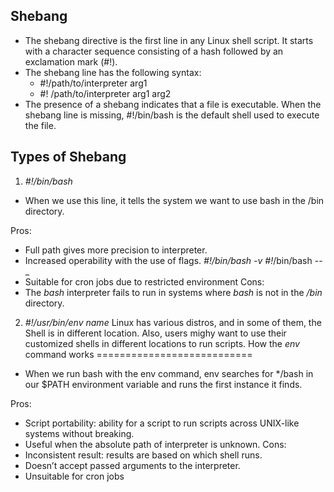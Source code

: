 ## Shebang
- The shebang directive is the first line in any Linux shell script. It starts with a character sequence consisting of a hash followed by an exclamation mark (#!).
- The shebang line has the following syntax:
    * #!/path/to/interpreter arg1
    * #! /path/to/interpreter arg1 arg2
- The presence of a shebang indicates that a file is executable. When the shebang line is missing, #!/bin/bash is the default shell used to execute the file.

## Types of Shebang
1. _#!/bin/bash_
- When we use this line, it tells the system we want to use bash in the /bin directory.

Pros:
* Full path gives more precision to interpreter.
* Increased operability with the use of flags. _#!/bin/bash -v_ _#!_/bin/bash --_
* Suitable for cron jobs due to restricted environment
Cons:
* The _bash_ interpreter fails to run in systems where *bash* is not in the _/bin_ directory. 

2. _#!/usr/bin/env name_
Linux has various distros, and in some of them, the Shell is in different location. Also, users mighy want to use their customized shells in different locations to run scripts.
How the _env_ command works
===========================
* When we run bash with the env command, env searches for */bash in our $PATH environment variable and runs the first instance it finds. 

Pros:
- Script portability: ability for a script to run scripts across UNIX-like systems without breaking.
- Useful when the absolute path of interpreter is unknown.
Cons:
- Inconsistent result: results are based on which shell runs.
- Doesn’t accept passed arguments to the interpreter.
- Unsuitable for cron jobs
